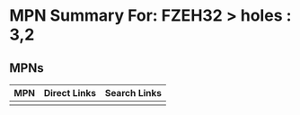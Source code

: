 



# MPN Summary For: FZEH32 > holes : 3,2

## MPNs
  

|MPN|Direct Links|Search Links|
| :--- | :--- | :--- |
||||
